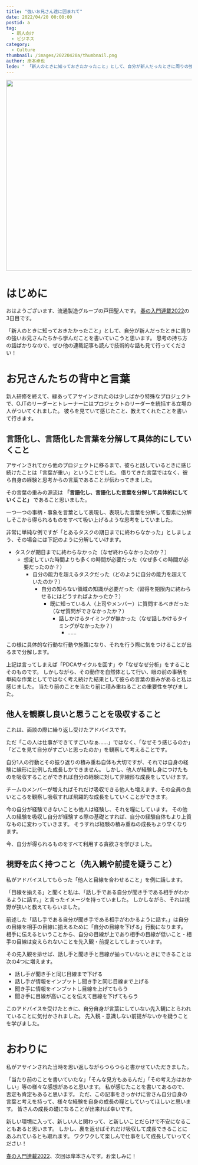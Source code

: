 ```yaml
---
title: "強いお兄さん達に囲まれて"
date: 2022/04/20 00:00:00
postid: a
tag:
  - 新人向け
  - ビジネス
category:
  - Culture
thumbnail: /images/20220420a/thumbnail.png
author: 岸本卓也
lede: " 「新人のときに知っておきたかったこと」として、自分が新人だったときに周りの強いお兄さんたちから学んだことを書いていこうと思います。"
---
```


<img src="/images/20220420a/top.png" alt="" width="800" height="518">

# はじめに
おはようございます、流通製造グループの戸田聖人です。
[春の入門連載2022](https://future-architect.github.io/articles/20220418a/)の3日目です。

「新人のときに知っておきたかったこと」として、自分が新人だったときに周りの強いお兄さんたちから学んだことを書いていこうと思います。
思考の持ち方の話ばかりなので、ぜひ他の連載記事も読んで技術的な話も見て行ってください！

# お兄さんたちの背中と言葉

新人研修を終えて、縁あってアサインされたのは少しばかり特殊なプロジェクトで、OJTのリーダーとトレーナーにはプロジェクトのリーダーを統括する立場の人がついてくれました。
彼らを見ていて感じたこと、教えてくれたことを書いて行きます。

## 言語化し、言語化した言葉を分解して具体的にしていくこと

アサインされてから他のプロジェクトに移るまで、彼らと話しているときに感じ続けたことは「言葉が重い」ということでした。
借りてきた言葉ではなく、彼ら自身の経験と思考からの言葉であることが伝わってきました。

その言葉の重みの源流は **「言語化し、言語化した言葉を分解して具体的にしていくこと」** であること思いました。

一つ一つの事柄・事象を言葉として表現し、表現した言葉を分解して要素に分解しそこから得られるものをすべて吸い上げるような思考をしていました。

非常に単純な例ですが「とあるタスクの期日までに終わらなかった」としましょう、その場合には下記のように分解していけます。

- タスクが期日までに終わらなかった（なぜ終わらなかったのか？）
    -  想定していた時間よりも多くの時間が必要だった（なぜ多くの時間が必要だったのか？）
        -  自分の能力を超えるタスクだった（どのように自分の能力を超えていたのか？）
            -  自分の知らない領域の知識が必要だった（習得を期限内に終わらせるにはどうすればよかったか？）
                -  既に知っている人（上司やメンバー）に質問するべきだった（なぜ質問ができなかったか？）
                    -  話しかけるタイミングが無かった（なぜ話しかけるタイミングがなかったか？）
                        -  ......

この様に具体的な行動な行動や施策になり、それを行う際に気をつけることが出るまで分解します。

上記は言ってしまえば「PDCAサイクルを回す」や「なぜなぜ分析」をすることそのものです。
しかしながら、その動作を自然体として行い、眼の前の事柄を単純な作業としてではなく考え続けた結果として彼らの言葉の重みがあると私は感じました。
当たり前のことを当たり前に積み重ねることの重要性を学びました。

## 他人を観察し良いと思うことを吸収すること

これは、面談の際に繰り返し受けたアドバイスです。

ただ「この人は仕事ができてすごいなぁ……」ではなく、「なぜそう感じるのか」「どこを見て自分がすごいと思ったのか」を観察して考えることです。

自分1人の行動とその振り返りの積み重ね自体も大切ですが、それでは自身の経験に線形に比例した成長しかできません。
しかし、他人が経験し身につけたものを吸収することができれば自分の経験に対して非線形な成長をしていけます。

チームのメンバーが増えればそれだけ吸収できる他人も増えます、その全員の良いところを観察し吸収すれば飛躍的な成長をしていくことができます。

今の自分が経験できないことも他人は経験し、それを糧にしています。
その他人の経験を吸収し自分が経験する際の基礎とすれば、自分の経験自体もより上質なものに変わっていきます。
そうすれば経験の積み重ねの成長もより早くなります。

今、自分が得られるものをすべて利用する貪欲さを学びました。

## 視野を広く持つこと（先入観や前提を疑うこと）

私がアドバイスしてもらった「他人と目線を合わせること」を例に話します。

「目線を揃える」と聞くと私は、「話し手である自分が聞き手である相手がわかるように話す。」と言ったイメージを持っていました。
しかしながら、それは視野が狭いと教えてもらいました。

前述した「話し手である自分が聞き手である相手がわかるように話す。」は自分の目線を相手の目線に揃えるために「自分の目線を下げる」行動になります。
相手に伝えるということから、自分の目線が上であり相手の目線が低いこと・相手の目線は変えられないことを先入観・前提としてしまっています。

その先入観を排せば、話し手と聞き手と目線が揃っていないときにできることは次の4つに増えます。

- 話し手が聞き手と同じ目線まで下げる
- 話し手が情報をインプットし聞き手と同じ目線まで上げる
- 聞き手に情報をインプットし目線を上げてもらう
- 聞き手に目線が高いことを伝えて目線を下げてもらう

このアドバイスを受けたときに、自分自身が言葉にしていない先入観にとらわれていることに気付かされました。
先入観・意識しない前提がないかを疑うことを学びました。


# おわりに

私がアサインされた当時を思い返しながらつらつらと書かせていただきました。

「当たり前のことを書いていたな」「そんな見方もあるんだ」「その考え方はおかしい」等の様々な感想があると思います。
私が感じたことを書いてあるので、否定も肯定もあると思います。
ただ、この記事をきっかけに皆さん自分自身の言葉と考えを持って、様々な経験を自身の成長の糧としていってほしいと思います。
皆さんの成長の礎になることが出来れば幸いです。

新しい環境に入って、新しい人と関わって、と新しいことだらけで不安になることもあると思います。
しかし、裏を返せばそれだけ吸収して成長できることにあふれているとも取れます。
ワクワクして楽しんで仕事をして成長していってください！

[春の入門連載2022](https://future-architect.github.io/articles/20220418a/)、次回は岸本さんです。お楽しみに！

